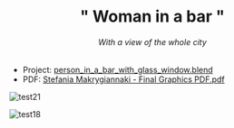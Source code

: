 

<h1 align="center"> " Woman in a bar " </h1>
<h6 align="center"> With a view of the whole city </h6>


* Project: [person_in_a_bar_with_glass_window.blend](https://github.com/stefaniamak/3D-graphics/blob/master/person_in_a_bar_with_glass_window.blend)
* PDF: [Stefania Makrygiannaki - Final Graphics PDF.pdf](https://github.com/stefaniamak/3D-graphics/blob/master/PDF%20files/Stefania%20Makrygiannaki%20-%20Final%20Graphics%20PDF.pdf)

![test21](https://user-images.githubusercontent.com/48293545/70278154-6be9db00-17bc-11ea-9e35-2d0674b0349d.png)

![test18](https://user-images.githubusercontent.com/48293545/70278161-6d1b0800-17bc-11ea-946e-153837704380.png)
